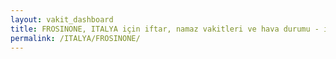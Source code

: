 ```yaml
---
layout: vakit_dashboard
title: FROSINONE, ITALYA için iftar, namaz vakitleri ve hava durumu - ilçe/eyalet seç
permalink: /ITALYA/FROSINONE/
---
```


<script type="text/javascript">
  var GLOBAL_COUNTRY = 'ITALYA';
  var GLOBAL_CITY = 'FROSINONE';
  var GLOBAL_STATE = '';
  var lat = 72;
  var lon = 21;
</script>
